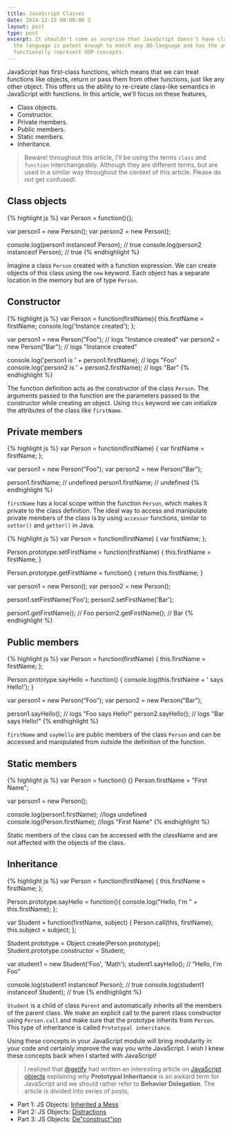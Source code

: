 ```yaml
---
title: JavaScript Classes
date: 2014-12-15 00:00:00 Z
layout: post
type: post
excerpt: It shouldn't come as surprise that JavaScript doesn't have classes! However,
  the language is potent enough to match any OO-language and has the ammunition to
  functionally represent OOP concepts.
---
```


JavaScript has first-class functions, which means that we can treat functions like objects, return or pass them from other functions, just like any other object. This offers us the ability to re-create class-like semantics in JavaScript with functions. In this article, we'll focus on these features,

- Class objects.  
- Constructor.  
- Private members.  
- Public members.  
- Static members.  
- Inheritance.  

> Beware! throughout this article, I'll be using the terms `class` and `function` interchangeably. Although they are different terms, but are used in a similar way throughout the context of this article. Please do not get confused!.

<!-- more -->

## Class objects  

{% highlight js %}
var Person = function(){};

var person1 = new Person();
var person2 = new Person();

console.log(person1 instanceof Person);  // true 
console.log(person2 instanceof Person); // true
{% endhighlight %}

Imagine a class `Person` created with a function expression. We can create objects of this class using the `new` keyword. 
Each object has a separate location in the memory but are of type `Person`.

## Constructor

{% highlight js %}
var Person = function(firstName){
    this.firstName = firstName;
    console.log('Instance created');
};

var person1 = new Person("Foo"); // logs "Instance created"
var person2 = new Person("Bar"); // logs "Instance created"

console.log('person1 is ' + person1.firstName); // logs "Foo"
console.log('person2 is ' + person2.firstName); // logs "Bar"
{% endhighlight %}

The function definition acts as the constructor of the class `Person`. The arguments passed to the function are the parameters
passed to the constructor while creating an object. Using `this` keyword we can initialize the attributes of the class like `firstName`.

## Private members

{% highlight js %}
var Person = function(firstName) {
    var firstName = firstName;
};

var person1 = new Person("Foo");
var person2 = new Person("Bar");

person1.firstName; // undefined
person1.firstName; // undefined
{% endhighlight %}

`firstName` has a local scope within the function `Person`, which makes it private to the class definition. The ideal way to access and manipulate private members of the class is by using `accessor` functions, similar to `setter()` and `getter()` in Java.

{% highlight js %}
var Person = function(firstName) {
    var firstName;
};

Person.prototype.setFirstName = function(firstName) {
    this.firstName = firstName;
}

Person.prototype.getFirstName = function() {
    return this.firstName;
}

var person1 = new Person();
var person2 = new Person();

person1.setFirstName('Foo');
person2.setFirstName('Bar');

person1.getFirstName(); // Foo
person2.getFirstName(); // Bar
{% endhighlight %}

## Public members

{% highlight js %}
var Person = function(firstName) {
    this.firstName = firstName;
};

Person.prototype.sayHello = function() {
    console.log(this.firstName + ' says Hello!');
}

var person1 = new Person("Foo");
var person2 = new Person("Bar");

person1.sayHello(); // logs "Foo says Hello!"
person2.sayHello(); // logs "Bar says Hello!"
{% endhighlight %}

`firstName` and `sayHello` are public members of the class `Person` and can be accessed and manipulated from outside the definition of the function.

## Static members

{% highlight js %}
var Person = function() {}
Person.firstName = "First Name";

var person1 = new Person();

console.log(person1.firstName); //logs undefined
console.log(Person.firstName); //logs "First Name"
{% endhighlight %}

Static members of the class can be accessed with the className and are not affected with the objects of the class.

## Inheritance

{% highlight js %}
var Person = function(firstName) {
    this.firstName = firstName;
};

Person.prototype.sayHello = function(){
    console.log("Hello, I'm " + this.firstName);
};

var Student = function(firstName, subject) {
    Person.call(this, firstName);
    this.subject = subject;
};

Student.prototype = Object.create(Person.prototype);
Student.prototype.constructor = Student;

var student1 = new Student('Foo', 'Math');
student1.sayHello();   // "Hello, I'm Foo"

console.log(student1 instanceof Person);  // true 
console.log(student1 instanceof Student); // true
{% endhighlight %}

`Student` is a child of class `Parent` and automatically inherits all the members of the parent class. We make an explicit call to the parent class constructor using `Person.call` and make sure that the prototype inherits from `Person`. This type of inheritance is called `Prototypal inheritance`.

Using these concepts in your JavaScript module will bring modularity in your code and certainly improve the way you write JavaScript. I wish I knew these concepts back when I started with JavaScript!

> I realized that [@getify](http://getify.me/) had written an interesting article on [JavaScript objects](http://davidwalsh.name/javascript-objects) explaining
why **Prototypal Inheritance** is an awkard term for JavaScript and we should rather refer to **Behavior Delegation**. The article is divided into series of posts,  
  
- Part 1: JS Objects: [Inherited a Mess](http://davidwalsh.name/javascript-objects)  
- Part 2: JS Objects: [Distractions](http://davidwalsh.name/javascript-objects-distractions)  
- Part 3: JS Objects: [De"construct"ion](http://davidwalsh.name/javascript-objects-deconstruction)  